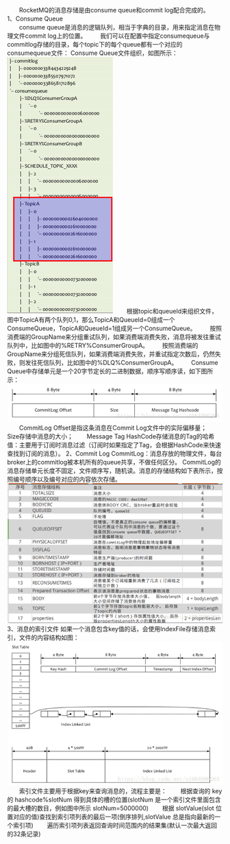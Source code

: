 &emsp;&emsp;RocketMQ的消息存储是由consume queue和commit log配合完成的。  
1、Consume Queue  
&emsp;&emsp;consume queue是消息的逻辑队列，相当于字典的目录，用来指定消息在物理文件commit log上的位置。
&emsp;&emsp;我们可以在配置中指定consumequeue与commitlog存储的目录，每个topic下的每个queue都有一个对应的consumequeue文件：
Consume Queue文件组织，如图所示：
![](/assets/20180730092330951.png)
&emsp;&emsp;根据topic和queueId来组织文件，图中TopicA有两个队列0,1，那么TopicA和QueueId=0组成一个ConsumeQueue，TopicA和QueueId=1组成另一个ConsumeQueue。
&emsp;&emsp;按照消费端的GroupName来分组重试队列，如果消费端消费失败，消息将被发往重试队列中，比如图中的%RETRY%ConsumerGroupA。
&emsp;&emsp;按照消费端的GroupName来分组死信队列，如果消费端消费失败，并重试指定次数后，仍然失败，则发往死信队列，比如图中的%DLQ%ConsumerGroupA。
&emsp;&emsp;Consume Queue中存储单元是一个20字节定长的二进制数据，顺序写顺序读，如下图所示：
![](/assets/20180730092424448.png)
&emsp;&emsp;CommitLog Offset是指这条消息在Commit Log文件中的实际偏移量；
&emsp;&emsp;Size存储中消息的大小；
&emsp;&emsp;Message Tag HashCode存储消息的Tag的哈希值：主要用于订阅时消息过滤（订阅时如果指定了Tag，会根据HashCode来快速查找到订阅的消息）。
2、Commit Log
CommitLog：消息存放的物理文件，每台broker上的commitlog被本机所有的queue共享，不做任何区分。
CommitLog的消息存储单元长度不固定，文件顺序写，随机读。消息的存储结构如下表所示，按照编号顺序以及编号对应的内容依次存储。
![](/assets/20180730092535621.png)
3、消息的索引文件
如果一个消息包含key值的话，会使用IndexFile存储消息索引，文件的内容结构如图：
![](/assets/20180730092604373.png)
&emsp;&emsp;索引文件主要用于根据key来查询消息的，流程主要是：
&emsp;&emsp;根据查询的 key 的 hashcode%slotNum 得到具体的槽的位置(slotNum 是一个索引文件里面包含的最大槽的数目，例如图中所示 slotNum=5000000)
&emsp;&emsp;根据 slotValue(slot 位置对应的值)查找到索引项列表的最后一项(倒序排列,slotValue 总是指向最新的一个索引项)
&emsp;&emsp;遍历索引项列表返回查询时间范围内的结果集(默认一次最大返回的32条记录)